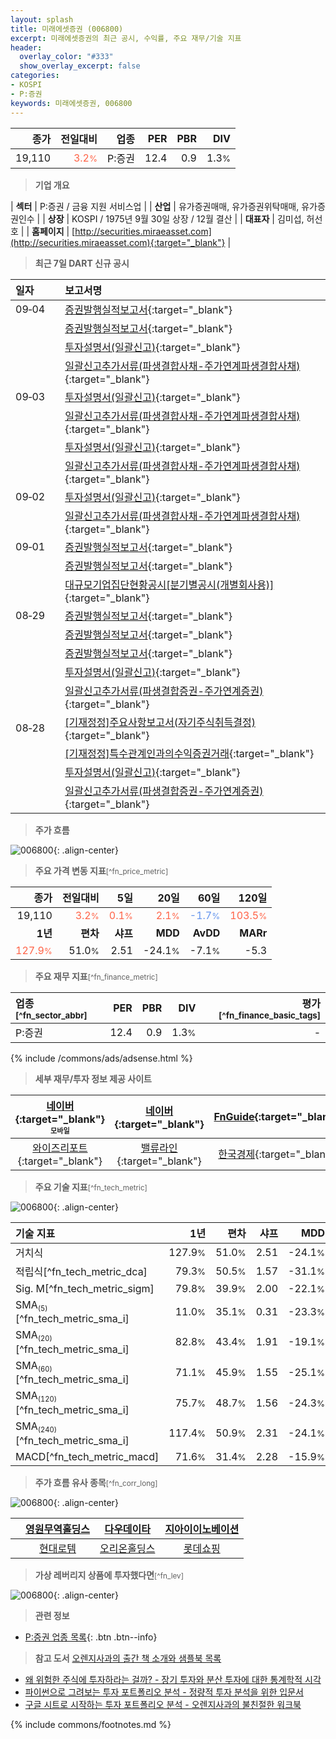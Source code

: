```yaml
---
layout: splash
title: 미래에셋증권 (006800)
excerpt: 미래에셋증권의 최근 공시, 수익률, 주요 재무/기술 지표
header:
  overlay_color: "#333"
  show_overlay_excerpt: false
categories:
- KOSPI
- P:증권
keywords: 미래에셋증권, 006800
---
```


| **종가** | **전일대비** | **업종** | **PER** | **PBR** | **DIV** |
| -------: | -----------: | -------: | ------: | ------: | ------: |
| 19,110 | <span style="color: tomato">3.2<small>%</small></span> | P:증권 | 12.4 | 0.9 | 1.3<small>%</small> |

<!-- more -->


> **기업 개요**<a id="company"></a>

| <span style="white-space:nowrap;">**섹터**</span> | P:증권 / 금융 지원 서비스업 |
| <span style="white-space:nowrap;">**산업**</span> | 유가증권매매, 유가증권위탁매매, 유가증권인수 |
| <span style="white-space:nowrap;">**상장**</span> | KOSPI / 1975년 9월 30일 상장 / 12월 결산 |
| <span style="white-space:nowrap;">**대표자**</span> | 김미섭, 허선호 |
| <span style="white-space:nowrap;">**홈페이지**</span> | [http://securities.miraeasset.com](http://securities.miraeasset.com){:target="_blank"} |


> **최근 7일 DART 신규 공시**<a id="dart"></a>

| **일자** |      | **보고서명** |
| :------- | :--- | :----------- |
| 09&#x2011;04 | | [증권발행실적보고서](https://dart.fss.or.kr/dsaf001/main.do?rcpNo=20250904000279){:target="_blank"} |
|  | | [증권발행실적보고서](https://dart.fss.or.kr/dsaf001/main.do?rcpNo=20250904000262){:target="_blank"} |
|  | | [투자설명서(일괄신고)](https://dart.fss.or.kr/dsaf001/main.do?rcpNo=20250904000075){:target="_blank"} |
|  | | [일괄신고추가서류(파생결합사채-주가연계파생결합사채)](https://dart.fss.or.kr/dsaf001/main.do?rcpNo=20250904000073){:target="_blank"} |
| 09&#x2011;03 | | [투자설명서(일괄신고)](https://dart.fss.or.kr/dsaf001/main.do?rcpNo=20250903000103){:target="_blank"} |
|  | | [일괄신고추가서류(파생결합사채-주가연계파생결합사채)](https://dart.fss.or.kr/dsaf001/main.do?rcpNo=20250903000097){:target="_blank"} |
|  | | [투자설명서(일괄신고)](https://dart.fss.or.kr/dsaf001/main.do?rcpNo=20250903000079){:target="_blank"} |
|  | | [일괄신고추가서류(파생결합사채-주가연계파생결합사채)](https://dart.fss.or.kr/dsaf001/main.do?rcpNo=20250903000069){:target="_blank"} |
| 09&#x2011;02 | | [투자설명서(일괄신고)](https://dart.fss.or.kr/dsaf001/main.do?rcpNo=20250902000235){:target="_blank"} |
|  | | [일괄신고추가서류(파생결합사채-주가연계파생결합사채)](https://dart.fss.or.kr/dsaf001/main.do?rcpNo=20250902000227){:target="_blank"} |
| 09&#x2011;01 | | [증권발행실적보고서](https://dart.fss.or.kr/dsaf001/main.do?rcpNo=20250901000328){:target="_blank"} |
|  | | [증권발행실적보고서](https://dart.fss.or.kr/dsaf001/main.do?rcpNo=20250901000324){:target="_blank"} |
|  | | [대규모기업집단현황공시[분기별공시(개별회사용)]](https://dart.fss.or.kr/dsaf001/main.do?rcpNo=20250901000320){:target="_blank"} |
| 08&#x2011;29 | | [증권발행실적보고서](https://dart.fss.or.kr/dsaf001/main.do?rcpNo=20250829002138){:target="_blank"} |
|  | | [증권발행실적보고서](https://dart.fss.or.kr/dsaf001/main.do?rcpNo=20250829001614){:target="_blank"} |
|  | | [증권발행실적보고서](https://dart.fss.or.kr/dsaf001/main.do?rcpNo=20250829001591){:target="_blank"} |
|  | | [투자설명서(일괄신고)](https://dart.fss.or.kr/dsaf001/main.do?rcpNo=20250829000660){:target="_blank"} |
|  | | [일괄신고추가서류(파생결합증권-주가연계증권)](https://dart.fss.or.kr/dsaf001/main.do?rcpNo=20250829000330){:target="_blank"} |
| 08&#x2011;28 | | [[기재정정]주요사항보고서(자기주식취득결정)](https://dart.fss.or.kr/dsaf001/main.do?rcpNo=20250828001452){:target="_blank"} |
|  | | [[기재정정]특수관계인과의수익증권거래](https://dart.fss.or.kr/dsaf001/main.do?rcpNo=20250828001261){:target="_blank"} |
|  | | [투자설명서(일괄신고)](https://dart.fss.or.kr/dsaf001/main.do?rcpNo=20250828000200){:target="_blank"} |
|  | | [일괄신고추가서류(파생결합증권-주가연계증권)](https://dart.fss.or.kr/dsaf001/main.do?rcpNo=20250828000172){:target="_blank"} |


> **주가 흐름**<a id="price"></a>

![006800](/stock/images/006800.png){: .align-center}


> **주요 가격 변동 지표**<small>[^fn_price_metric]</small>

| **종가** | **전일대비** | **5일** | **20일** | **60일** | **120일** |
| -------: | -----------: | ------: | -------: | -------: | --------: |
| 19,110 | <span style="color: tomato">3.2<small>%</small></span> | <span style="color: tomato">0.1<small>%</small></span> | <span style="color: tomato">2.1<small>%</small></span> | <span style="color: cornflowerblue">-1.7<small>%</small></span> | <span style="color: tomato">103.5<small>%</small></span> |
| **1년** | **편차** | **샤프** | **MDD** | **AvDD** | **MARr** |
| <span style="color: tomato">127.9<small>%</small></span> | 51.0<small>%</small> | 2.51 | -24.1<small>%</small> | -7.1<small>%</small> | -5.3 |


> **주요 재무 지표**<small>[^fn_finance_metric]</small>

| **업종**<small>[^fn_sector_abbr]</small> | **PER** | **PBR** | **DIV** | **평가**<small>[^fn_finance_basic_tags]</small> |
| :--------------------------------------- | ------: | ------: | ------: | ----------------------------------------------: |
| P:증권 | 12.4 | 0.9 | 1.3<small>%</small> | - |



{% include /commons/ads/adsense.html %}

> **세부 재무/투자 정보 제공 사이트**

| [네이버](https://m.stock.naver.com/domestic/stock/006800/finance/summary){:target="_blank"}<sup><small>모바일</small></sup> | [네이버](https://finance.naver.com/item/coinfo.naver?code=006800){:target="_blank"} | [FnGuide](https://comp.fnguide.com/SVO2/ASP/SVD_Invest.asp?gicode=A006800&MenuYn=Y){:target="_blank"} |
| :---: | :---: | :---: |
| [와이즈리포트](https://comp.wisereport.co.kr/company/c1040001.aspx?cmp_cd=006800){:target="_blank"} | [밸류라인](https://www.valueline.co.kr/finance/summary/006800){:target="_blank"} | [한국경제](https://markets.hankyung.com/stock/006800/financial-summary){:target="_blank"} |


> **주요 기술 지표**<small>[^fn_tech_metric]</small>


![006800](/stock/images/006800_tech.png){: .align-center}

| **기술 지표** | **1년** | **편차** | **샤프** | **MDD** | **AvDD** |
| :------------ | ------: | -----------: | -------: | ------: | -------: |
| 거치식 | 127.9<small>%</small> | 51.0<small>%</small> | 2.51 | -24.1<small>%</small> | -7.1<small>%</small> |
| 적립식[^fn_tech_metric_dca] | 79.3<small>%</small> | 50.5<small>%</small> | 1.57 | -31.1<small>%</small> | -7.9<small>%</small> |
| Sig. M[^fn_tech_metric_sigm] | 79.8<small>%</small> | 39.9<small>%</small> | 2.00 | -22.1<small>%</small> | -10.3<small>%</small> |
| SMA<small><sub>(5)</sub></small>[^fn_tech_metric_sma_i] | 11.0<small>%</small> | 35.1<small>%</small> | 0.31 | -23.3<small>%</small> | -11.2<small>%</small> |
| SMA<small><sub>(20)</sub></small>[^fn_tech_metric_sma_i] | 82.8<small>%</small> | 43.4<small>%</small> | 1.91 | -19.1<small>%</small> | -10.6<small>%</small> |
| SMA<small><sub>(60)</sub></small>[^fn_tech_metric_sma_i] | 71.1<small>%</small> | 45.9<small>%</small> | 1.55 | -25.1<small>%</small> | -11.8<small>%</small> |
| SMA<small><sub>(120)</sub></small>[^fn_tech_metric_sma_i] | 75.7<small>%</small> | 48.7<small>%</small> | 1.56 | -24.3<small>%</small> | -10.8<small>%</small> |
| SMA<small><sub>(240)</sub></small>[^fn_tech_metric_sma_i] | 117.4<small>%</small> | 50.9<small>%</small> | 2.31 | -24.1<small>%</small> | -7.8<small>%</small> |
| MACD[^fn_tech_metric_macd] | 71.6<small>%</small> | 31.4<small>%</small> | 2.28 | -15.9<small>%</small> | -7.1<small>%</small> |


> **주가 흐름 유사 종목**<a id="corr"></a><small>[^fn_corr_long]</small>

![006800](/stock/images/006800_corr.png){: .align-center}

|       | [영원무역홀딩스](/009970/) | [다우데이타](/032190/) | [지아이이노베이션](/358570/) |
| :---: | :------------------------------------: | :------------------------------------: | :------------------------------------: |
|       | [현대로템](/064350/) | [오리온홀딩스](/001800/) | [롯데쇼핑](/023530/) |


> **가상 레버리지 상품에 투자했다면**<a id="2x"></a><small>[^fn_lev]</small>

![006800](/stock/images/006800_2x.png){: .align-center}


> **관련 정보**

- [P:증권 업종 목록](/stats/sector/kospi_업종_증권_종목/){: .btn .btn--info}

> **참고 도서** [오렌지사과의 출간 책 소개와 샘플북 목록](https://kongdori.tistory.com/691)

- [왜 위험한 주식에 투자하라는 걸까? - 장기 투자와 분산 투자에 대한 통계학적 시각](https://kongdori.tistory.com/421)
- [파이썬으로 그려보는 투자 포트폴리오 분석  - 정량적 투자 분석을 위한 입문서](https://kongdori.tistory.com/643)
- [구글 시트로 시작하는 투자 포트폴리오 분석 - 오렌지사과의 불친절한 워크북](https://kongdori.tistory.com/449)


{% include commons/footnotes.md %}